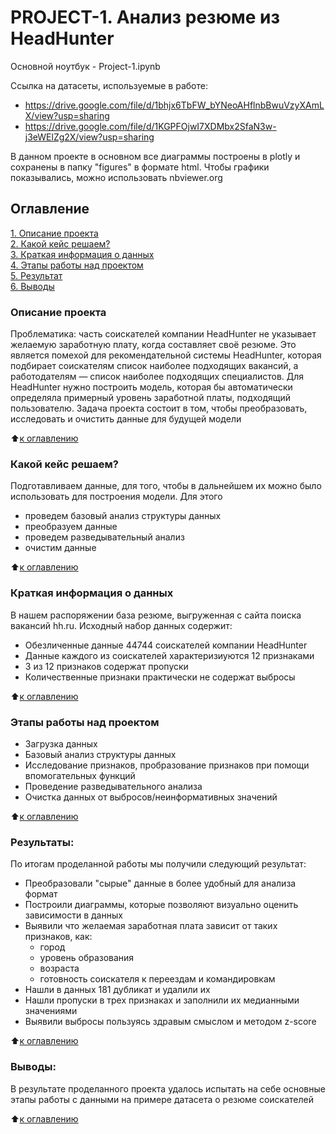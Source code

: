 # PROJECT-1. Анализ резюме из HeadHunter
Основной ноутбук - Project-1.ipynb

Ссылка на датасеты, используемые в работе:
 - https://drive.google.com/file/d/1bhjx6TbFW_bYNeoAHflnbBwuVzyXAmLX/view?usp=sharing
 - https://drive.google.com/file/d/1KGPFOjwI7XDMbx2SfaN3w-j3eWElZg2X/view?usp=sharing

В данном проекте в основном все диаграммы построены в plotly  и сохранены в папку "figures" в формате html.  Чтобы графики показывались, можно использовать nbviewer.org

## Оглавление  
[1. Описание проекта](https://github.com/balkhinag/Project_1#%D0%BA%D1%80%D0%B0%D1%82%D0%BA%D0%B0%D1%8F-%D0%B8%D0%BD%D1%84%D0%BE%D1%80%D0%BC%D0%B0%D1%86%D0%B8%D1%8F-%D0%BE-%D0%B4%D0%B0%D0%BD%D0%BD%D1%8B%D1%85)  
[2. Какой кейс решаем?](https://github.com/balkhinag/Project_1#%D0%BA%D0%B0%D0%BA%D0%BE%D0%B9-%D0%BA%D0%B5%D0%B9%D1%81-%D1%80%D0%B5%D1%88%D0%B0%D0%B5%D0%BC)  
[3. Краткая информация о данных](https://github.com/balkhinag/Project_1#%D0%BA%D1%80%D0%B0%D1%82%D0%BA%D0%B0%D1%8F-%D0%B8%D0%BD%D1%84%D0%BE%D1%80%D0%BC%D0%B0%D1%86%D0%B8%D1%8F-%D0%BE-%D0%B4%D0%B0%D0%BD%D0%BD%D1%8B%D1%85)  
[4. Этапы работы над проектом](https://github.com/balkhinag/Project_1#%D1%8D%D1%82%D0%B0%D0%BF%D1%8B-%D1%80%D0%B0%D0%B1%D0%BE%D1%82%D1%8B-%D0%BD%D0%B0%D0%B4-%D0%BF%D1%80%D0%BE%D0%B5%D0%BA%D1%82%D0%BE%D0%BC)  
[5. Результат](https://github.com/balkhinag/Project_1#%D1%80%D0%B5%D0%B7%D1%83%D0%BB%D1%8C%D1%82%D0%B0%D1%82%D1%8B)    
[6. Выводы](https://github.com/balkhinag/Project_1#%D0%B2%D1%8B%D0%B2%D0%BE%D0%B4%D1%8B) 

### Описание проекта   
Проблематика: часть соискателей компании HeadHunter не указывает желаемую заработную плату, когда составляет своё резюме. Это является помехой для рекомендательной системы HeadHunter, которая подбирает соискателям список наиболее подходящих вакансий, а работодателям — список наиболее подходящих специалистов. Для HeadHunter нужно построить модель, которая бы автоматически определяла примерный уровень заработной платы, подходящий пользователю. Задача проекта состоит в том, чтобы преобразовать, исследовать и очистить данные для будущей модели

:arrow_up:[к оглавлению](_)


### Какой кейс решаем?    
Подготавливаем данные, для того, чтобы в дальнейшем их можно было использовать для построения модели. Для этого
- проведем базовый анализ структуры данных 
- преобразуем данные
- проведем разведывательный анализ
- очистим данные

:arrow_up:[к оглавлению](.README.md#Оглавление)

### Краткая информация о данных
В нашем распоряжении база резюме, выгруженная с сайта поиска вакансий hh.ru. Исходный набор данных содержит:
- Обезличенные данные 44744 соискателей компании HeadHunter
- Данные каждого из соискателей характеризиуются 12 признаками
- 3 из 12 признаков содержат пропуски
- Количественные признаки практически не содержат выбросы
  
:arrow_up:[к оглавлению](.README.md#Оглавление)


### Этапы работы над проектом  
- Загрузка данных 
- Базовый анализ структуры данных
- Исследование признаков, пробразование признаков при помощи впомогательных функций
- Проведение разведывательного анализа
- Очистка данных от выбросов/неинформативных значений


:arrow_up:[к оглавлению](.README.md#Оглавление)


### Результаты:  
По итогам проделанной работы мы получили следующий результат:
- Преобразовали "сырые" данные в более удобный для анализа формат
- Построили диаграммы, которые позволяют визуально оценить зависимости в данных
- Выявили что желаемая заработная плата зависит от таких признаков, как:
    - город
    - уровень образования
    - возраста
    - готовность соискателя к переездам и командировкам
- Нашли в данных 181 дубликат и удалили их
- Нашли пропуски в трех признаках и заполнили их медианными значениями
- Выявили выбросы пользуясь здравым смыслом и методом z-score

:arrow_up:[к оглавлению](.README.md#Оглавление)


### Выводы:  
В результате проделанного проекта удалось испытать на себе основные этапы работы с данными на примере датасета о резюме соискателей

:arrow_up:[к оглавлению](.README.md#Оглавление)

